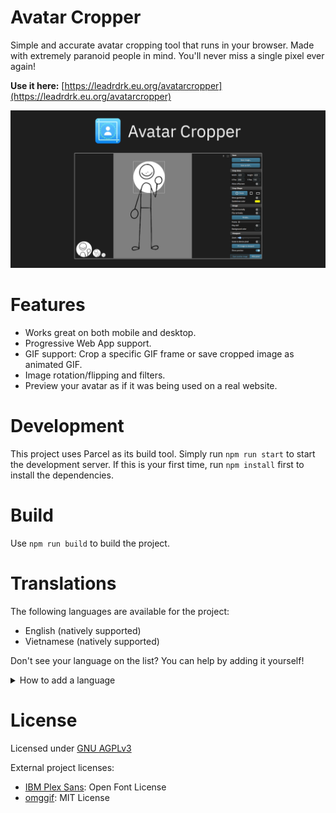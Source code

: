 # Avatar Cropper
Simple and accurate avatar cropping tool that runs in your browser. Made with extremely paranoid people in mind. You'll never miss a single pixel ever again!

**Use it here:** [https://leadrdrk.eu.org/avatarcropper](https://leadrdrk.eu.org/avatarcropper)

![worthless promotional image](assets/ac_card.png)

# Features
- Works great on both mobile and desktop.
- Progressive Web App support.
- GIF support: Crop a specific GIF frame or save cropped image as animated GIF.
- Image rotation/flipping and filters.
- Preview your avatar as if it was being used on a real website.

# Development
This project uses Parcel as its build tool. Simply run `npm run start` to start the development server. If this is your first time, run `npm install` first to install the dependencies.

# Build
Use `npm run build` to build the project.

# Translations
The following languages are available for the project:
- English (natively supported)
- Vietnamese (natively supported)

Don't see your language on the list? You can help by adding it yourself!
<details>
<summary>How to add a language</summary>

- Before continuing, check the i18n folder first to see if your language is already being worked on.
- If a translation does not exist for your language yet:
    1. Fork the repo.
    2. Create a new branch for your translation.
    3. Go to the `i18n` folder.
    4. Copy the `vi-vn.json` file and rename it accordingly.
        - The name must be an ISO 639-1 code with country (if needed)
        - e.g. `en-us` is for English (United States)
    5. Translate all the strings in your newly created file.
    6. Add your language to `langs.json`
    7. Add your language to the README, in the Translations section.
        - Format: `- Language (added by [@username](https://github.com/username))`
    8. Commit your changes and create a pull request.
- If you didn't understand a single thing above: Create a new issue with your translation file and I'll do it for you!
- You should also update your translation whenever new strings are added.
    - Occasionally check the `vi-vn.json` file for changes if possible.
</details>

# License
Licensed under [GNU AGPLv3](LICENSE)

External project licenses:
- [IBM Plex Sans](https://github.com/ibm/plex): Open Font License
- [omggif](https://github.com/deanm/omggif): MIT License